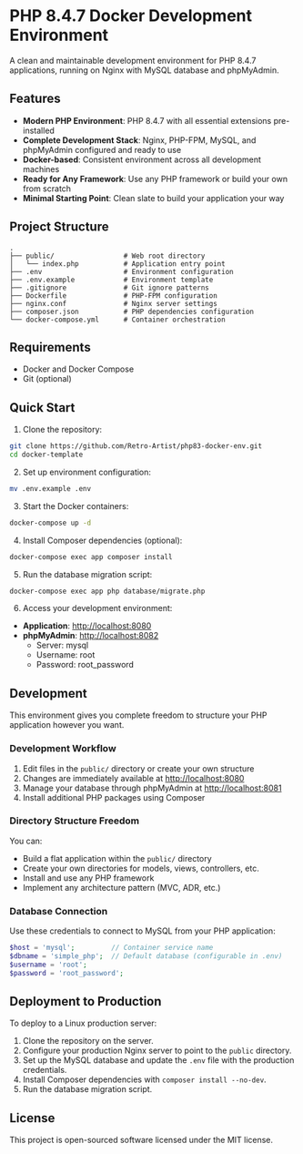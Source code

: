 # PHP 8.4.7 Docker Development Environment

A clean and maintainable development environment for PHP 8.4.7 applications, running on Nginx with MySQL database and phpMyAdmin.

## Features

- **Modern PHP Environment**: PHP 8.4.7 with all essential extensions pre-installed
- **Complete Development Stack**: Nginx, PHP-FPM, MySQL, and phpMyAdmin configured and ready to use
- **Docker-based**: Consistent environment across all development machines
- **Ready for Any Framework**: Use any PHP framework or build your own from scratch
- **Minimal Starting Point**: Clean slate to build your application your way

## Project Structure

```
.
├── public/                 # Web root directory
│   └── index.php           # Application entry point
├── .env                    # Environment configuration
├── .env.example            # Environment template
├── .gitignore              # Git ignore patterns
├── Dockerfile              # PHP-FPM configuration
├── nginx.conf              # Nginx server settings
├── composer.json           # PHP dependencies configuration
└── docker-compose.yml      # Container orchestration
```

## Requirements

- Docker and Docker Compose
- Git (optional)

## Quick Start

1. Clone the repository:

```bash
git clone https://github.com/Retro-Artist/php83-docker-env.git
cd docker-template
```

2. Set up environment configuration:

```bash
mv .env.example .env
```

3. Start the Docker containers:

```bash
docker-compose up -d
```

4. Install Composer dependencies (optional):

```bash
docker-compose exec app composer install
```

5. Run the database migration script:

```bash
docker-compose exec app php database/migrate.php
```

6. Access your development environment:

- **Application**: [http://localhost:8080](http://localhost:8080)
- **phpMyAdmin**: [http://localhost:8082](http://localhost:8082)
  - Server: mysql
  - Username: root
  - Password: root_password

## Development

This environment gives you complete freedom to structure your PHP application however you want.

### Development Workflow

1. Edit files in the `public/` directory or create your own structure
2. Changes are immediately available at [http://localhost:8080](http://localhost:8080)
3. Manage your database through phpMyAdmin at [http://localhost:8081](http://localhost:8081)
4. Install additional PHP packages using Composer

### Directory Structure Freedom

You can:
- Build a flat application within the `public/` directory
- Create your own directories for models, views, controllers, etc.
- Install and use any PHP framework
- Implement any architecture pattern (MVC, ADR, etc.)

### Database Connection

Use these credentials to connect to MySQL from your PHP application:

```php
$host = 'mysql';         // Container service name
$dbname = 'simple_php';  // Default database (configurable in .env)
$username = 'root';
$password = 'root_password';
```

## Deployment to Production

To deploy to a Linux production server:

1. Clone the repository on the server.
2. Configure your production Nginx server to point to the `public` directory.
3. Set up the MySQL database and update the `.env` file with the production credentials.
4. Install Composer dependencies with `composer install --no-dev`.
5. Run the database migration script.

## License

This project is open-sourced software licensed under the MIT license.